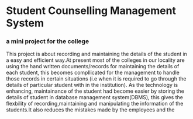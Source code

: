 # Student Counselling Management System
###  a mini project for the college

This project is about recording and maintaining the details of the student in a easy and efficient way.At present most of the colleges in our locality are using the hand written documents/records for maintaining the details of each student, this becomes compllicated for the management to handle those records in certain situations (i.e when it is required to go through the details of particular student with in the institution).
      As the technology is enhancing, maintainance of the student had become easier by storing the details of student in database management system(DBMS), this gives the flexbility of recording,maintaining and manipulating the information of the students.It also reduces the mistakes made by the employees and the  
